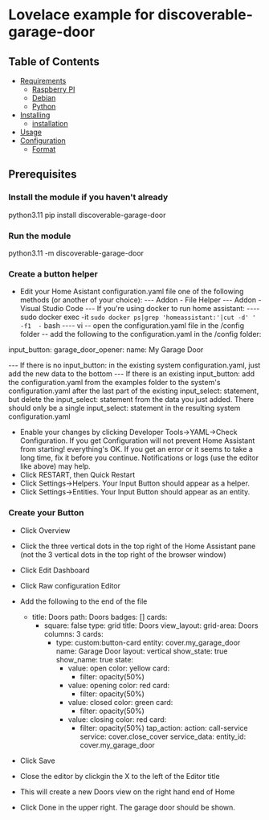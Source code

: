 # Lovelace example for discoverable-garage-door

<!-- START doctoc generated TOC please keep comment here to allow auto update -->
<!-- DON'T EDIT THIS SECTION, INSTEAD RE-RUN doctoc TO UPDATE -->
## Table of Contents

- [Requirements](#requirements)
  - [Raspberry PI](#raspberry-pi)
  - [Debian](#debian)
  - [Python](#python)
- [Installing](#installing)
  - [installation](#installation)
- [Usage](#usage)
- [Configuration](#configuration)
  - [Format](#format)

<!-- END doctoc generated TOC please keep comment here to allow auto update -->

## Prerequisites

### Install the module if you haven't already

python3.11 pip install discoverable-garage-door

### Run the module

python3.11 -m discoverable-garage-door

### Create a button helper

- Edit your Home Asistant configuration.yaml file one of the following methods (or another of your choice):
--- Addon - File Helper
--- Addon - Visual Studio Code
--- If you're using docker to run home assistant:
---- sudo docker exec -it `sudo docker ps|grep 'homeassistant:'|cut -d' ' -f1  -` bash
---- vi
-- open the configuration.yaml file in the /config folder
-- add the following to the configuration.yaml in the /config folder:

input_button:
  garage_door_opener:
    name: My Garage Door

--- If there is no input_button: in the existing system configuration.yaml, just add the new data to the bottom
--- If there is an existing input_button: add the configuration.yaml from the examples folder to the system's configuration.yaml after the last part of the existing input_select: statement, but delete the input_select: statement from the data you just added. There should only be a single input_select: statement in the resulting system configuration.yaml
- Enable your changes by clicking Developer Tools->YAML->Check Configuration. If you get Configuration will not prevent Home Assistant from starting! everything's OK. If you get an error or it seems to take a long time, fix it before you continue. Notifications or logs (use the editor like above) may help.
- Click RESTART, then Quick Restart
- Click Settings->Helpers. Your Input Button should appear as a helper.
- Click Settings->Entities. Your Input Button should appear as an entity.

### Create your Button

- Click Overview
- Click the three vertical dots in the top right of the Home Assistant pane (not the 3 vertical dots in the top right of the browser window)
- Click Edit Dashboard
- Click Raw configuration Editor
- Add the following to the end of the file

  - title: Doors
    path: Doors
    badges: []
    cards:
      - square: false
        type: grid
        title: Doors
        view_layout:
          grid-area: Doors
        columns: 3
        cards:
          - type: custom:button-card
            entity: cover.my_garage_door
            name: Garage Door
            layout: vertical
            show_state: true
            show_name: true
            state:
              - value: open
                color: yellow
                card:
                  - filter: opacity(50%)
              - value: opening
                color: red
                card:
                  - filter: opacity(50%)
              - value: closed
                color: green
                card:
                  - filter: opacity(50%)
              - value: closing
                color: red
                card:
                  - filter: opacity(50%)
            tap_action:
              action: call-service
              service: cover.close_cover
              service_data:
                entity_id: cover.my_garage_door
  
- Click Save
- Close the editor by clickgin the X to the left of the Editor title
- This will create a new Doors view on the right hand end of Home
- Click Done in the upper right. The garage door should be shown.

